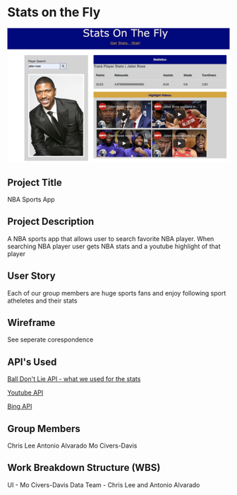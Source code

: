 # Stats on the Fly

![Screenshot of website](images/stats-on-the-fly-screenshot.png)

## Project Title
NBA Sports App

## Project Description
A NBA sports app that allows user to search favorite NBA player.  When searching NBA player user gets NBA stats and a youtube highlight of that player  

## User Story
Each of our group members are huge sports fans and enjoy following sport atheletes and their stats 

## Wireframe
See seperate corespondence 

## API's Used
[Ball Don't Lie API - what we used for the stats](https://www.balldontlie.io/#introduction)

[Youtube API](https://developers.google.com/youtube/v3)

[Bing API](https://azure.microsoft.com/en-us/services/cognitive-services/bing-web-search-api/)

## Group Members
Chris Lee
Antonio Alvarado
Mo Civers-Davis

## Work Breakdown Structure (WBS)
UI - Mo Civers-Davis
Data Team - Chris Lee and Antonio Alvarado 
